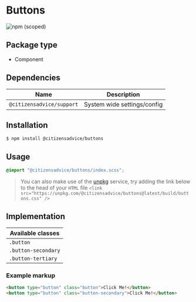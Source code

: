 # Buttons

![npm (scoped)](https://img.shields.io/npm/v/@citizensadvice/buttons.svg)

## Package type

- Component

## Dependencies

| Name                      | Description                 |
|---------------------------|-----------------------------|
| `@citizensadvice/support` | System wide settings/config |

## Installation

```shell
$ npm install @citizensadvice/buttons
```

## Usage

```scss
@import "@citizensadvice/buttons/index.scss";
```

> You can also make use of the [unpkg](https://unpkg.com) service, try adding the link below to the head of your `HTML` file
> `<link src="https://unpkg.com/@citizensadvice/buttons@latest/build/buttons.css" />`

## Implementation

| Available classes   |
|---------------------|
| `.button `          |
| `.button-secondary` |
| `.button-tertiary` |

### Example markup
```html
<button type="button" class="button">Click Me!</button>
<button type="button" class="button-secondary">Click Me!</button>
```